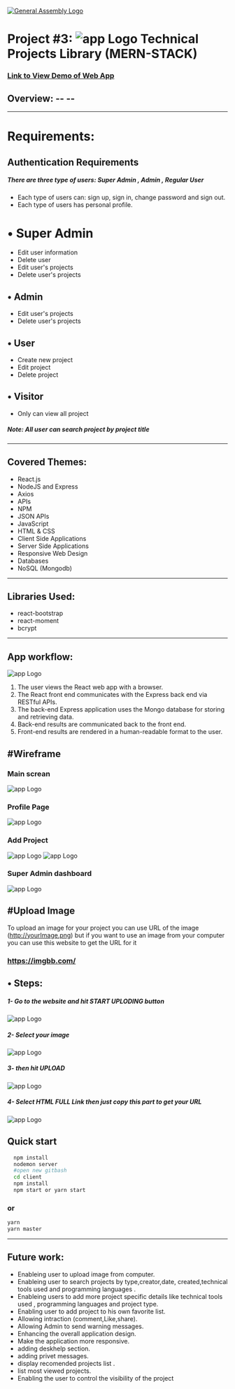 [![General Assembly Logo](https://camo.githubusercontent.com/1a91b05b8f4d44b5bbfb83abac2b0996d8e26c92/687474703a2f2f692e696d6775722e636f6d2f6b6538555354712e706e67)](https://generalassemb.ly/education/web-development-immersive)

# Project #3: ![app Logo](https://i.ibb.co/0cbf2ts/download-2.png) Technical Projects Library (MERN-STACK)

### [ Link to View Demo of Web App ](https://technical-project-library.herokuapp.com/)

## Overview: -- --

---

# Requirements:

## Authentication Requirements

##### There are three type of users: Super Admin , Admin , Regular User

- Each type of users can: sign up, sign in, change password and sign out.
- Each type of users has personal profile.

# • Super Admin

- Edit user information
- Delete user
- Edit user's projects
- Delete user's projects

## • Admin

- Edit user's projects
- Delete user's projects

## • User

- Create new project
- Edit project
- Delete project

## • Visitor

- Only can view all project

##### Note: All user can search project by project title

---

## Covered Themes:

- React.js
- NodeJS and Express
- Axios
- APIs
- NPM
- JSON APIs
- JavaScript
- HTML & CSS
- Client Side Applications
- Server Side Applications
- Responsive Web Design
- Databases
- NoSQL (Mongodb)

---

## Libraries Used:

- react-bootstrap
- react-moment
- bcrypt

---

## App workflow:

![app Logo](https://i.ibb.co/Tt0rPWP/readme-react.png)

1. The user views the React web app with a browser.
2. The React front end communicates with the Express back end via RESTful APIs.
3. The back-end Express application uses the Mongo database for storing and retrieving data.
4. Back-end results are communicated back to the front end.
5. Front-end results are rendered in a human-readable format to the user.

## #Wireframe

### Main screan

![app Logo](https://i.ibb.co/WyKKC9F/Home.png)

### Profile Page

![app Logo](https://i.ibb.co/x28xQ4F/profile-user.png)

### Add Project

![app Logo](https://i.ibb.co/ncB0Nfc/edit.png)
![app Logo](https://i.ibb.co/F4BsfSr/edit-Admin-1.png)

### Super Admin dashboard

![app Logo](https://i.ibb.co/WKkJgkM/Home-1.png)

## #Upload Image

To upload an image for your project you can use URL of the image (http://yourImage.png)
but if you want to use an image from your computer you can use this website to get the URL for it

### [https://imgbb.com/ ](https://imgbb.com/)

## • Steps:

##### 1- Go to the website and hit START UPLODING button

![app Logo](https://i.ibb.co/m86XMzw/readme-react.png)

##### 2- Select your image

![app Logo](https://i.ibb.co/Y0pG5gg/4.png)

##### 3- then hit UPLOAD

![app Logo](https://i.ibb.co/5s6f5JL/3.png)

##### 4- Select HTML FULL Link then just copy this part to get your URL

![app Logo](https://i.ibb.co/gFFNWYC/5.png)

## Quick start

```sh
  npm install
  nodemon server
  #open new gitbash
  cd client
  npm install
  npm start or yarn start
```

### or

```sh
yarn
yarn master
```

---

## Future work:

- Enableing user to upload image from computer.
- Enableing user to search projects by type,creator,date, created,technical tools used and programming languages .
- Enableing users to add more project specific details like technical tools used , programming languages and project type.
- Enabling user to add project to his own favorite list.
- Allowing intraction (comment,Like,share).
- Allowing Admin to send warning messages.
- Enhancing the overall application design.
- Make the application more responsive.
- adding deskhelp section.
- adding privet messages.
- display recomended projects list .
- list most viewed projects.
- Enabling the user to control the visibility of the project
